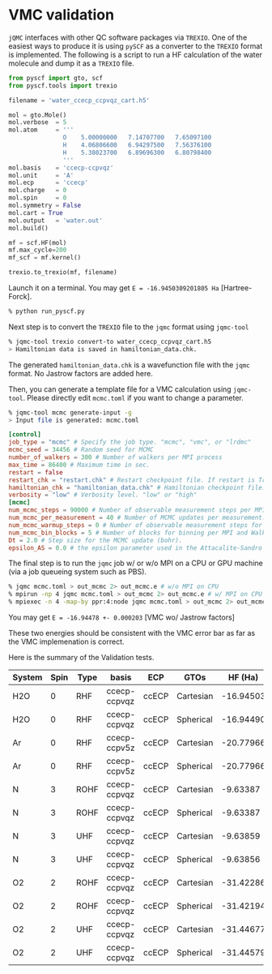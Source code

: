 # VMC validation

`jQMC` interfaces with other QC software packages via `TREXIO`. One of the easiest ways to produce it is using `pySCF` as a converter to the `TREXIO` format is implemented. The following is a script to run a HF calculation of the water molecule and dump it as a `TREXIO` file.

```python:run_pyscf.py
from pyscf import gto, scf
from pyscf.tools import trexio

filename = 'water_ccecp_ccpvqz_cart.h5'

mol = gto.Mole()
mol.verbose  = 5
mol.atom     = '''
               O    5.00000000   7.14707700   7.65097100
               H    4.06806600   6.94297500   7.56376100
               H    5.38023700   6.89696300   6.80798400
               '''
mol.basis    = 'ccecp-ccpvqz'
mol.unit     = 'A'
mol.ecp      = 'ccecp'
mol.charge   = 0
mol.spin     = 0
mol.symmetry = False
mol.cart = True
mol.output   = 'water.out'
mol.build()

mf = scf.HF(mol)
mf.max_cycle=200
mf_scf = mf.kernel()

trexio.to_trexio(mf, filename)

```

Launch it on a terminal. You may get `E = -16.9450309201805 Ha` [Hartree-Forck].

```bash
% python run_pyscf.py
```

Next step is to convert the `TREXIO` file to the `jqmc` format using `jqmc-tool`

```bash
% jqmc-tool trexio convert-to water_ccecp_ccpvqz_cart.h5
> Hamiltonian data is saved in hamiltonian_data.chk.
```

The generated `hamiltonian_data.chk` is a wavefunction file with the `jqmc` format. No Jastrow factors are added here.

Then, you can generate a template file for a VMC calculation using `jqmc-tool`. Please directly edit `mcmc.toml` if you want to change a parameter.

```bash
% jqmc-tool mcmc generate-input -g
> Input file is generated: mcmc.toml
```


```toml:mcmc.toml
[control]
job_type = "mcmc" # Specify the job type. "mcmc", "vmc", or "lrdmc"
mcmc_seed = 34456 # Random seed for MCMC
number_of_walkers = 300 # Number of walkers per MPI process
max_time = 86400 # Maximum time in sec.
restart = false
restart_chk = "restart.chk" # Restart checkpoint file. If restart is True, this file is used.
hamiltonian_chk = "hamiltonian_data.chk" # Hamiltonian checkpoint file. If restart is False, this file is used.
verbosity = "low" # Verbosity level. "low" or "high"
[mcmc]
num_mcmc_steps = 90000 # Number of observable measurement steps per MPI and Walker. Every local energy and other observeables are measured num_mcmc_steps times in total. The total number of measurements is num_mcmc_steps * mpi_size * number_of_walkers.
num_mcmc_per_measurement = 40 # Number of MCMC updates per measurement. Every local energy and other observeables are measured every this steps.
num_mcmc_warmup_steps = 0 # Number of observable measurement steps for warmup (i.e., discarged).
num_mcmc_bin_blocks = 5 # Number of blocks for binning per MPI and Walker. i.e., the total number of binned blocks is num_mcmc_bin_blocks * mpi_size * number_of_walkers.
Dt = 2.0 # Step size for the MCMC update (bohr).
epsilon_AS = 0.0 # the epsilon parameter used in the Attacalite-Sandro regulatization method.
```

The final step is to run the `jqmc` job w/ or w/o MPI on a CPU or GPU machine (via a job queueing system such as PBS).

```bash
% jqmc mcmc.toml > out_mcmc 2> out_mcmc.e # w/o MPI on CPU
% mpirun -np 4 jqmc mcmc.toml > out_mcmc 2> out_mcmc.e # w/ MPI on CPU
% mpiexec -n 4 -map-by ppr:4:node jqmc mcmc.toml > out_mcmc 2> out_mcmc.e # w/ MPI on GPU, depending the queueing system.
```

You may get `E = -16.94478 +- 0.000203` [VMC wo/ Jastrow factors]

These two energies should be consistent with the VMC error bar as far as the VMC implemenation is correct.

Here is the summary of the Validation tests.

| System  | Spin     |  Type    |   basis        |  ECP    |GTOs           |  HF (Ha)      | VMC (Ha)      |
|---------|----------|----------|----------------|---------|---------------|---------------|---------------|
| H2O     | 0        | RHF      | ccecp-ccpvqz   |  ccECP  | Cartesian     | -16.94503     | -16.94487(28) |
| H2O     | 0        | RHF      | ccecp-ccpvqz   |  ccECP  | Spherical     | -16.94490     | -16.94482(28) |
| Ar      | 0        | RHF      | ccecp-ccpv5z   |  ccECP  | Cartesian     | -20.77966     | -20.77960(22) |
| Ar      | 0        | RHF      | ccecp-ccpv5z   |  ccECP  | Spherical     | -20.77966     | -20.77960(22) |
| N       | 3        | ROHF     | ccecp-ccpvqz   |  ccECP  | Cartesian     |  -9.63387     |  -9.63371(28) |
| N       | 3        | ROHF     | ccecp-ccpvqz   |  ccECP  | Spherical     |  -9.63387     |  -9.63350(28) |
| N       | 3        | UHF      | ccecp-ccpvqz   |  ccECP  | Cartesian     |  -9.63859     |  -9.63815(27) |
| N       | 3        | UHF      | ccecp-ccpvqz   |  ccECP  | Spherical     |  -9.63856     |  -9.63835(28) |
| O2      | 2        | ROHF     | ccecp-ccpvqz   |  ccECP  | Cartesian     | -31.42286     | -31.42254(19) |
| O2      | 2        | ROHF     | ccecp-ccpvqz   |  ccECP  | Spherical     | -31.42194     | -31.42177(18) |
| O2      | 2        | UHF      | ccecp-ccpvqz   |  ccECP  | Cartesian     | -31.44677     | -31.44668(18) |
| O2      | 2        | UHF      | ccecp-ccpvqz   |  ccECP  | Spherical     | -31.44579     | -31.44589(18) |
